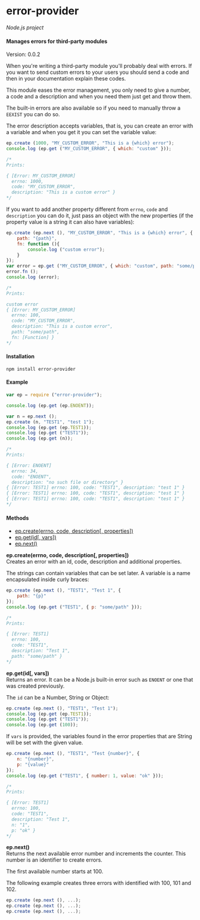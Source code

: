 error-provider
==============

_Node.js project_

#### Manages errors for third-party modules ####

Version: 0.0.2

When you're writing a third-party module you'll probably deal with errors. If you want to send custom errors to your users you should send a code and then in your documentation explain these codes.

This module eases the error management, you only need to give a number, a code and a description and when you need them just get and throw them.

The built-in errors are also available so if you need to manually throw a `EEXIST` you can do so.

The error description accepts variables, that is, you can create an error with a variable and when you get it you can set the variable value:

```javascript
ep.create (1000, "MY_CUSTOM_ERROR", "This is a {which} error");
console.log (ep.get ("MY_CUSTOM_ERROR", { which: "custom" }));

/*
Prints:

{ [Error: MY_CUSTOM_ERROR]
  errno: 1000,
  code: "MY_CUSTOM_ERROR",
  description: "This is a custom error" }
*/
```

If you want to add another property different from `errno`, `code` and `description` you can do it, just pass an object with the new properties (if the property value is a string it can also have variables):

```javascript
ep.create (ep.next (), "MY_CUSTOM_ERROR", "This is a {which} error", {
	path: "{path}",
	fn: function (){
		console.log ("custom error");
	}
});
var error = ep.get ("MY_CUSTOM_ERROR", { which: "custom", path: "some/path" });
error.fn ();
console.log (error);

/*
Prints:

custom error
{ [Error: MY_CUSTOM_ERROR]
  errno: 100,
  code: "MY_CUSTOM_ERROR",
  description: "This is a custom error",
  path: "some/path",
  fn: [Function] }
*/
```

#### Installation ####

```
npm install error-provider
```

#### Example ####

```javascript
var ep = require ("error-provider");

console.log (ep.get (ep.ENOENT));

var n = ep.next ();
ep.create (n, "TEST1", "test 1");
console.log (ep.get (ep.TEST1));
console.log (ep.get ("TEST1"));
console.log (ep.get (n));

/*
Prints:

{ [Error: ENOENT]
  errno: 34,
  code: "ENOENT",
  description: "no such file or directory" }
{ [Error: TEST1] errno: 100, code: "TEST1", description: "test 1" }
{ [Error: TEST1] errno: 100, code: "TEST1", description: "test 1" }
{ [Error: TEST1] errno: 100, code: "TEST1", description: "test 1" }
*/
```

#### Methods ####

- [ep.create(errno, code, description[, properties])](#create)
- [ep.get(id[, vars])](#get)
- [ep.next()](#next)

<a name="create"></a>
__ep.create(errno, code, description[, properties])__  
Creates an error with an id, code, description and additional properties.

The strings can contain variables that can be set later. A variable is a name encapsulated inside curly braces:

```javascript
ep.create (ep.next (), "TEST1", "Test 1", {
	path: "{p}"
});
console.log (ep.get ("TEST1", { p: "some/path" }));

/*
Prints:

{ [Error: TEST1]
  errno: 100,
  code: "TEST1",
  description: "Test 1",
  path: "some/path" }
*/
```

<a name="get"></a>
__ep.get(id[, vars])__  
Returns an error. It can be a Node.js built-in error such as `ENOENT` or one that was created previously.

The `id` can be a Number, String or Object:

```javascript
ep.create (ep.next (), "TEST1", "Test 1");
console.log (ep.get (ep.TEST1));
console.log (ep.get ("TEST1"));
console.log (ep.get (100));
```

If `vars` is provided, the variables found in the error properties that are String will be set with the given value.

```javascript
ep.create (ep.next (), "TEST1", "Test {number}", {
	n: "{number}",
	p: "{value}"
});
console.log (ep.get ("TEST1", { number: 1, value: "ok" }));

/*
Prints:

{ [Error: TEST1]
  errno: 100,
  code: "TEST1",
  description: "Test 1",
  n: "1",
  p: "ok" }
*/
```

<a name="next"></a>
__ep.next()__  
Returns the next available error number and increments the counter. This number is an identifier to create errors.

The first available number starts at 100.

The following example creates three errors with identified with 100, 101 and 102.

```javascript
ep.create (ep.next (), ...);
ep.create (ep.next (), ...);
ep.create (ep.next (), ...);
```